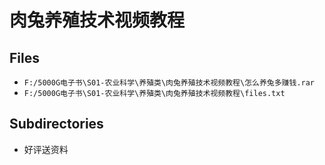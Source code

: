 # 肉兔养殖技术视频教程

## Files

- `F:/5000G电子书\S01-农业科学\养殖类\肉兔养殖技术视频教程\怎么养兔多赚钱.rar`
- `F:/5000G电子书\S01-农业科学\养殖类\肉兔养殖技术视频教程\files.txt`

## Subdirectories

- 好评送资料

